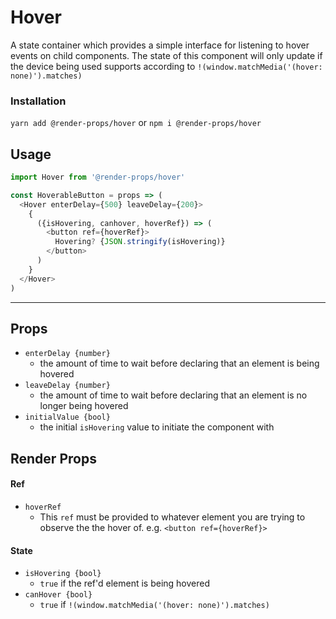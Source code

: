 # Hover
A state container which provides a simple interface for listening to hover
events on child components. The state of this component will only update if
the device being used supports according to `!(window.matchMedia('(hover: none)').matches)`

### Installation
```yarn add @render-props/hover``` or ```npm i @render-props/hover```

## Usage
```js
import Hover from '@render-props/hover'

const HoverableButton = props => (
  <Hover enterDelay={500} leaveDelay={200}>
    {
      ({isHovering, canhover, hoverRef}) => (
        <button ref={hoverRef}>
          Hovering? {JSON.stringify(isHovering)}
        </button>
      )
    }
  </Hover>
)
```

____

## Props
- `enterDelay {number}`
  - the amount of time to wait before declaring that an element is being hovered
- `leaveDelay {number}`
  - the amount of time to wait before declaring that an element is no longer
    being hovered
- `initialValue {bool}`
  - the initial `isHovering` value to initiate the component with

## Render Props

#### Ref
- `hoverRef`
  - This `ref` must be provided to whatever element you are trying to observe the
    the hover of. e.g. `<button ref={hoverRef}>`

#### State
- `isHovering {bool}`
  - `true` if the ref'd element is being hovered
- `canHover {bool}`
  - `true` if `!(window.matchMedia('(hover: none)').matches)`
